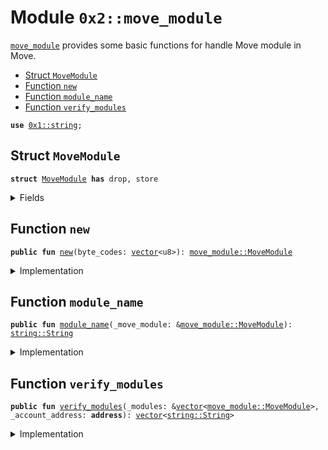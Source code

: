 
<a name="0x2_move_module"></a>

# Module `0x2::move_module`

<code><a href="move_module.md#0x2_move_module">move_module</a></code> provides some basic functions for handle Move module in Move.


-  [Struct `MoveModule`](#0x2_move_module_MoveModule)
-  [Function `new`](#0x2_move_module_new)
-  [Function `module_name`](#0x2_move_module_module_name)
-  [Function `verify_modules`](#0x2_move_module_verify_modules)


<pre><code><b>use</b> <a href="">0x1::string</a>;
</code></pre>



<a name="0x2_move_module_MoveModule"></a>

## Struct `MoveModule`



<pre><code><b>struct</b> <a href="move_module.md#0x2_move_module_MoveModule">MoveModule</a> <b>has</b> drop, store
</code></pre>



<details>
<summary>Fields</summary>


<dl>
<dt>
<code>byte_codes: <a href="">vector</a>&lt;u8&gt;</code>
</dt>
<dd>

</dd>
</dl>


</details>

<a name="0x2_move_module_new"></a>

## Function `new`



<pre><code><b>public</b> <b>fun</b> <a href="move_module.md#0x2_move_module_new">new</a>(byte_codes: <a href="">vector</a>&lt;u8&gt;): <a href="move_module.md#0x2_move_module_MoveModule">move_module::MoveModule</a>
</code></pre>



<details>
<summary>Implementation</summary>


<pre><code><b>public</b> <b>fun</b> <a href="move_module.md#0x2_move_module_new">new</a>(byte_codes: <a href="">vector</a>&lt;u8&gt;) : <a href="move_module.md#0x2_move_module_MoveModule">MoveModule</a> {
    <a href="move_module.md#0x2_move_module_MoveModule">MoveModule</a> {
        byte_codes,
    }
}
</code></pre>



</details>

<a name="0x2_move_module_module_name"></a>

## Function `module_name`



<pre><code><b>public</b> <b>fun</b> <a href="move_module.md#0x2_move_module_module_name">module_name</a>(_move_module: &<a href="move_module.md#0x2_move_module_MoveModule">move_module::MoveModule</a>): <a href="_String">string::String</a>
</code></pre>



<details>
<summary>Implementation</summary>


<pre><code><b>public</b> <b>fun</b> <a href="move_module.md#0x2_move_module_module_name">module_name</a>(_move_module: &<a href="move_module.md#0x2_move_module_MoveModule">MoveModule</a>): String {
    //TODO implement <b>native</b> <b>module</b> name
    <b>abort</b> 0
}
</code></pre>



</details>

<a name="0x2_move_module_verify_modules"></a>

## Function `verify_modules`



<pre><code><b>public</b> <b>fun</b> <a href="move_module.md#0x2_move_module_verify_modules">verify_modules</a>(_modules: &<a href="">vector</a>&lt;<a href="move_module.md#0x2_move_module_MoveModule">move_module::MoveModule</a>&gt;, _account_address: <b>address</b>): <a href="">vector</a>&lt;<a href="_String">string::String</a>&gt;
</code></pre>



<details>
<summary>Implementation</summary>


<pre><code><b>public</b> <b>fun</b> <a href="move_module.md#0x2_move_module_verify_modules">verify_modules</a>(_modules: &<a href="">vector</a>&lt;<a href="move_module.md#0x2_move_module_MoveModule">MoveModule</a>&gt;, _account_address: <b>address</b>): <a href="">vector</a>&lt;String&gt; {
    //TODO implement <b>native</b> verify modules
    <b>abort</b> 0
}
</code></pre>



</details>
